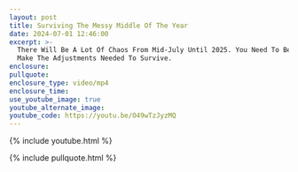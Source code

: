 ```yaml
---
layout: post
title: Surviving The Messy Middle Of The Year
date: 2024-07-01 12:46:00
excerpt: >-
  There Will Be A Lot Of Chaos From Mid-July Until 2025. You Need To Be Able To
  Make The Adjustments Needed To Survive.
enclosure:
pullquote:
enclosure_type: video/mp4
enclosure_time:
use_youtube_image: true
youtube_alternate_image:
youtube_code: https://youtu.be/O49wTzJyzMQ
---
```

{% include youtube.html %}

{% include pullquote.html %}